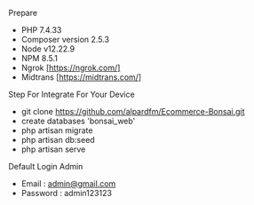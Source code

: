 Prepare
- PHP 7.4.33
- Composer version 2.5.3
- Node v12.22.9
- NPM 8.5.1
- Ngrok [https://ngrok.com/]
- Midtrans [https://midtrans.com/]

Step For Integrate For Your Device
- git clone https://github.com/alpardfm/Ecommerce-Bonsai.git
- create databases 'bonsai_web'
- php artisan migrate
- php artisan db:seed
- php artisan serve

Default Login Admin
- Email : admin@gmail.com
- Password : admin123123
